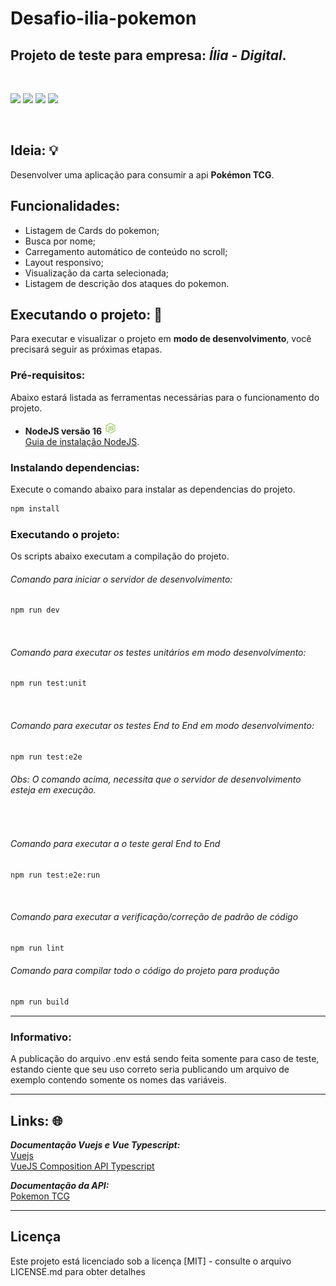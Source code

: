 # Desafio-ilia-pokemon
## Projeto de teste para empresa: ***Ília - Digital***.

<br>
<p float="left">
 <img src="https://img.shields.io/badge/vuejs-%2335495e.svg?style=for-the-badge&logo=vuedotjs&logoColor=%234FC08D">
 <img src="https://img.shields.io/badge/-cypress-%23E5E5E5?style=for-the-badge&logo=cypress&logoColor=058a5e">
 <img src="https://img.shields.io/badge/SASS-hotpink.svg?style=for-the-badge&logo=SASS&logoColor=white">
 <img src="https://img.shields.io/badge/typescript-%23007ACC.svg?style=for-the-badge&logo=typescript&logoColor=white">
</p>
<br>

## Ideia: 💡
Desenvolver uma aplicação para consumir a api **Pokémon TCG**.

## Funcionalidades:
- Listagem de Cards do pokemon;
- Busca por nome;
- Carregamento automático de conteúdo no scroll;
- Layout responsivo;
- Visualização da carta selecionada;
- Listagem de descrição dos ataques do pokemon.

## Executando o projeto: 🚀
Para executar e visualizar o projeto em **modo de desenvolvimento**, você precisará seguir as próximas etapas.

### Pré-requisitos:
Abaixo estará listada as ferramentas necessárias para o funcionamento do projeto.
- **NodeJS versão 16** <img src="https://raw.githubusercontent.com/PKief/vscode-material-icon-theme/main/icons/nodejs.svg" height="20" /><br>
  [<ins>Guia de instalação NodeJS</ins>](https://nodejs.org/en/).

### Instalando dependencias:
Execute o comando abaixo para instalar as dependencias do projeto.
   ```sh
   npm install
   ```

### Executando o projeto:
Os scripts abaixo executam a compilação do projeto.
###### Comando para iniciar o servidor de desenvolvimento:
   ```sh
   npm run dev
   ```
   
   <br>
   
###### Comando para executar os testes unitários em modo desenvolvimento:
   ```sh
   npm run test:unit
   ```
   
   <br>
   
###### Comando para executar os testes End to End em modo desenvolvimento:
   ```sh
   npm run test:e2e
   ```
###### Obs: O comando acima, necessita que o servidor de desenvolvimento esteja em execução. 

   
   <br>
   
 ###### Comando para executar a o teste geral End to End  
   ```sh
   npm run test:e2e:run
   ```
   
   <br>
   
###### Comando para executar a verificação/correção de padrão de código   
   ```sh
   npm run lint
   ```
   
###### Comando para compilar todo o código do projeto para produção   
   ```sh
   npm run build
   ```
   
---

### Informativo:
A publicação do arquivo .env está sendo feita somente para caso de teste, estando ciente que seu uso correto seria publicando um arquivo de exemplo contendo somente os nomes das variáveis.
  
---
## Links: 🌐

***Documentação Vuejs e Vue Typescript:***<br>
[<ins>Vuejs</ins>](https://vuejs.org/guide/introduction.html) <br>
[<ins>VueJS Composition API Typescript</ins>](https://vuejs.org/guide/typescript/composition-api.html)

***Documentação da API:***<br>
[<ins>Pokemon TCG</ins>](https://dev.pokemontcg.io/)

---
## Licença
Este projeto está licenciado sob a licença [MIT] - consulte o arquivo LICENSE.md para obter detalhes
